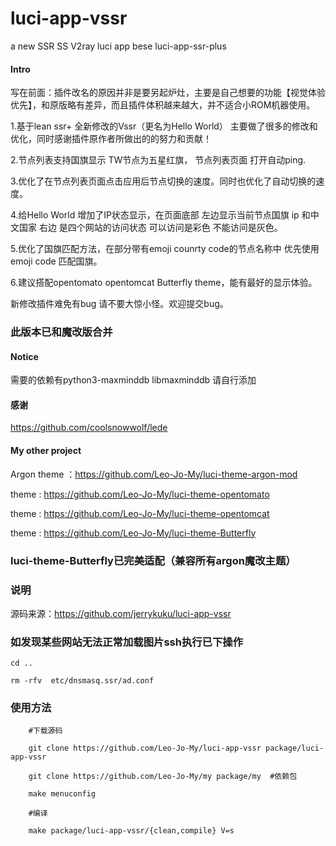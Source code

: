 # luci-app-vssr
a new SSR SS V2ray luci app bese luci-app-ssr-plus

#### Intro
写在前面：插件改名的原因并非是要另起炉灶，主要是自己想要的功能【视觉体验优先】，和原版略有差异，而且插件体积越来越大，并不适合小ROM机器使用。

1.基于lean ssr+ 全新修改的Vssr（更名为Hello World） 主要做了很多的修改和优化，同时感谢插件原作者所做出的的努力和贡献！

2.节点列表支持国旗显示 TW节点为五星红旗， 节点列表页面 打开自动ping.

3.优化了在节点列表页面点击应用后节点切换的速度。同时也优化了自动切换的速度。

4.给Hello World 增加了IP状态显示，在页面底部 左边显示当前节点国旗 ip 和中文国家 右边 是四个网站的访问状态  可以访问是彩色 不能访问是灰色。

5.优化了国旗匹配方法，在部分带有emoji counrty code的节点名称中 优先使用 emoji code 匹配国旗。

6.建议搭配opentomato  opentomcat Butterfly  theme，能有最好的显示体验。

新修改插件难免有bug 请不要大惊小怪。欢迎提交bug。

###  此版本已和魔改版合并

#### Notice
需要的依赖有python3-maxminddb libmaxminddb 请自行添加

#### 感谢
https://github.com/coolsnowwolf/lede

#### My other project
Argon theme ：https://github.com/Leo-Jo-My/luci-theme-argon-mod   

theme : https://github.com/Leo-Jo-My/luci-theme-opentomato

theme : https://github.com/Leo-Jo-My/luci-theme-opentomcat

theme : https://github.com/Leo-Jo-My/luci-theme-Butterfly

### luci-theme-Butterfly已完美适配（兼容所有argon魔改主题）

### 说明

源码来源：https://github.com/jerrykuku/luci-app-vssr

### 如发现某些网站无法正常加载图片ssh执行已下操作
    cd ..

    rm -rfv  etc/dnsmasq.ssr/ad.conf

### 使用方法
```Brach
    #下载源码
    
    git clone https://github.com/Leo-Jo-My/luci-app-vssr package/luci-app-vssr
    
    git clone https://github.com/Leo-Jo-My/my package/my  #依赖包
    
    make menuconfig
    
    #编译
    
    make package/luci-app-vssr/{clean,compile} V=s


